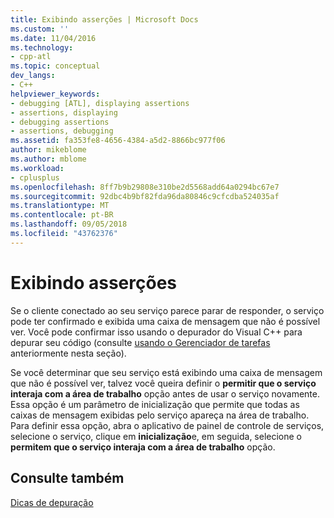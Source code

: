 ```yaml
---
title: Exibindo asserções | Microsoft Docs
ms.custom: ''
ms.date: 11/04/2016
ms.technology:
- cpp-atl
ms.topic: conceptual
dev_langs:
- C++
helpviewer_keywords:
- debugging [ATL], displaying assertions
- assertions, displaying
- debugging assertions
- assertions, debugging
ms.assetid: fa353fe8-4656-4384-a5d2-8866bc977f06
author: mikeblome
ms.author: mblome
ms.workload:
- cplusplus
ms.openlocfilehash: 8ff7b9b29808e310be2d5568add64a0294bc67e7
ms.sourcegitcommit: 92dbc4b9bf82fda96da80846c9cfcdba524035af
ms.translationtype: MT
ms.contentlocale: pt-BR
ms.lasthandoff: 09/05/2018
ms.locfileid: "43762376"
---
```

# <a name="displaying-assertions"></a>Exibindo asserções

Se o cliente conectado ao seu serviço parece parar de responder, o serviço pode ter confirmado e exibida uma caixa de mensagem que não é possível ver. Você pode confirmar isso usando o depurador do Visual C++ para depurar seu código (consulte [usando o Gerenciador de tarefas](../atl/using-task-manager.md) anteriormente nesta seção).

Se você determinar que seu serviço está exibindo uma caixa de mensagem que não é possível ver, talvez você queira definir o **permitir que o serviço interaja com a área de trabalho** opção antes de usar o serviço novamente. Essa opção é um parâmetro de inicialização que permite que todas as caixas de mensagem exibidas pelo serviço apareça na área de trabalho. Para definir essa opção, abra o aplicativo de painel de controle de serviços, selecione o serviço, clique em **inicialização**e, em seguida, selecione o **permitem que o serviço interaja com a área de trabalho** opção.

## <a name="see-also"></a>Consulte também

[Dicas de depuração](../atl/debugging-tips.md)

